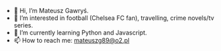 - 👋 Hi, I’m Mateusz Gawryś.
- 👀 I’m interested in football (Chelsea FC fan), travelling, crime novels/tv series.
- 🌱 I’m currently learning Python and Javascript.
- 📫 How to reach me: mateuszg89@o2.pl

<!---
mateuszg1989/mateuszg1989 is a ✨ special ✨ repository because its `README.md` (this file) appears on your GitHub profile.
You can click the Preview link to take a look at your changes.
--->
